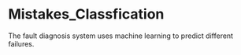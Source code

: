# Mistakes_Classfication
The fault diagnosis system uses machine learning to predict different failures.
